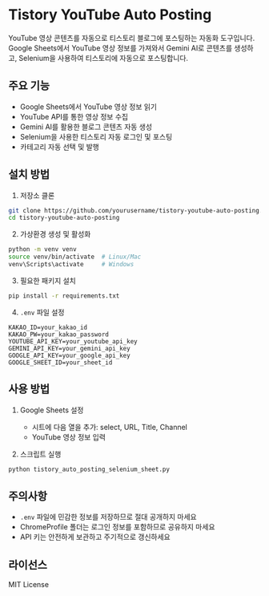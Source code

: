 # Tistory YouTube Auto Posting

YouTube 영상 콘텐츠를 자동으로 티스토리 블로그에 포스팅하는 자동화 도구입니다.
Google Sheets에서 YouTube 영상 정보를 가져와서 Gemini AI로 콘텐츠를 생성하고, Selenium을 사용하여 티스토리에 자동으로 포스팅합니다.

## 주요 기능

- Google Sheets에서 YouTube 영상 정보 읽기
- YouTube API를 통한 영상 정보 수집
- Gemini AI를 활용한 블로그 콘텐츠 자동 생성
- Selenium을 사용한 티스토리 자동 로그인 및 포스팅
- 카테고리 자동 선택 및 발행

## 설치 방법

1. 저장소 클론

```bash
git clone https://github.com/yourusername/tistory-youtube-auto-posting.git
cd tistory-youtube-auto-posting
```

2. 가상환경 생성 및 활성화

```bash
python -m venv venv
source venv/bin/activate  # Linux/Mac
venv\Scripts\activate     # Windows
```

3. 필요한 패키지 설치

```bash
pip install -r requirements.txt
```

4. `.env` 파일 설정

```env
KAKAO_ID=your_kakao_id
KAKAO_PW=your_kakao_password
YOUTUBE_API_KEY=your_youtube_api_key
GEMINI_API_KEY=your_gemini_api_key
GOOGLE_API_KEY=your_google_api_key
GOOGLE_SHEET_ID=your_sheet_id
```

## 사용 방법

1. Google Sheets 설정

   - 시트에 다음 열을 추가: select, URL, Title, Channel
   - YouTube 영상 정보 입력

2. 스크립트 실행

```bash
python tistory_auto_posting_selenium_sheet.py
```

## 주의사항

- `.env` 파일에 민감한 정보를 저장하므로 절대 공개하지 마세요
- ChromeProfile 폴더는 로그인 정보를 포함하므로 공유하지 마세요
- API 키는 안전하게 보관하고 주기적으로 갱신하세요

## 라이선스

MIT License
